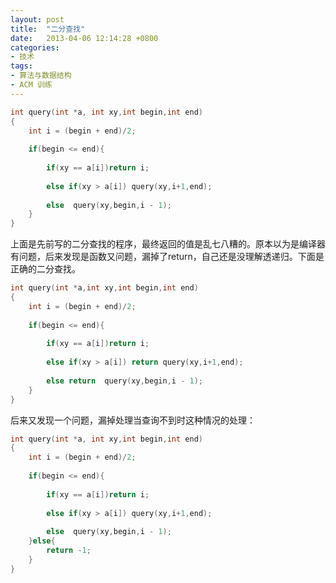 ```yaml
---
layout: post
title:  "二分查找"
date:   2013-04-06 12:14:28 +0800
categories: 
- 技术
tags:
- 算法与数据结构
- ACM 训练
---
```


```c
int query(int *a, int xy,int begin,int end)
{
    int i = (begin + end)/2;
    
    if(begin <= end){
    
        if(xy == a[i])return i;
    
        else if(xy > a[i]) query(xy,i+1,end);
    
        else  query(xy,begin,i - 1);
    }   
}
```

上面是先前写的二分查找的程序，最终返回的值是乱七八糟的。原本以为是编译器有问题，后来发现是函数又问题，漏掉了return，自己还是没理解透递归。下面是正确的二分查找。

```c
int query(int *a,int xy,int begin,int end)
{
    int i = (begin + end)/2;
   
    if(begin <= end){
   
        if(xy == a[i])return i;
   
        else if(xy > a[i]) return query(xy,i+1,end);
   
        else return  query(xy,begin,i - 1);
    }   
}
```

后来又发现一个问题，漏掉处理当查询不到时这种情况的处理：

```c
int query(int *a, int xy,int begin,int end)
{
    int i = (begin + end)/2;
    
    if(begin <= end){
    
        if(xy == a[i])return i;
    
        else if(xy > a[i]) query(xy,i+1,end);
    
        else  query(xy,begin,i - 1);
    }else{
        return -1;
    }
}
```
